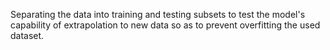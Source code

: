 Separating the data into training and testing subsets to test the model's capability of extrapolation to new data so as to prevent overfitting the used dataset.


